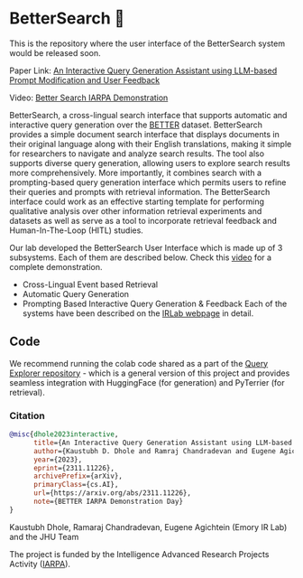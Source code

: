 # BetterSearch 🔎

This is the repository where the user interface of the BetterSearch system would be released soon.

Paper Link: [An Interactive Query Generation Assistant using LLM-based Prompt Modification and User Feedback](https://arxiv.org/abs/2311.11226)

Video: [Better Search IARPA Demonstration](https://www.youtube.com/watch?v=d1bN6vcQ4Lc)

BetterSearch, a cross-lingual search interface that supports automatic and interactive query generation over the [BETTER](https://www.iarpa.gov/research-programs/better) dataset. BetterSearch provides a simple document search interface that displays documents in their original language along with their English translations, making it simple for researchers to navigate and analyze search results. The tool also supports diverse query generation, allowing users to explore search results more comprehensively. More importantly, it combines search with a prompting-based query generation interface which permits users to refine their queries and prompts with retrieval information. The BetterSearch interface could work as an effective starting template for performing qualitative analysis over other information retrieval experiments and datasets as well as serve as a tool to incorporate retrieval feedback and Human-In-The-Loop (HITL) studies. 

Our lab developed the BetterSearch User Interface which is made up of 3 subsystems. Each of them are described below. Check this [video](https://youtu.be/d1bN6vcQ4Lc) for a complete demonstration.
- Cross-Lingual Event based Retrieval
- Automatic Query Generation
- Prompting Based Interactive Query Generation & Feedback
Each of the systems have been described on the [IRLab webpage](https://youtu.be/d1bN6vcQ4Lc) in detail.

## Code
We recommend running the colab code shared as a part of the [Query Explorer repository](https://github.com/emory-irlab/query-explorer/tree/main) - which is a general version of this project and provides seamless integration with HuggingFace (for generation) and PyTerrier (for retrieval).

### Citation

```bibtex
@misc{dhole2023interactive,
      title={An Interactive Query Generation Assistant using LLM-based Prompt Modification and User Feedback}, 
      author={Kaustubh D. Dhole and Ramraj Chandradevan and Eugene Agichtein},
      year={2023},
      eprint={2311.11226},
      archivePrefix={arXiv},
      primaryClass={cs.AI},
      url={https://arxiv.org/abs/2311.11226},
      note={BETTER IARPA Demonstration Day}
}
```
Kaustubh Dhole, Ramaraj Chandradevan, Eugene Agichtein (Emory IR Lab) and the JHU Team

The project is funded by the Intelligence Advanced Research Projects Activity ([IARPA](https://www.iarpa.gov/)).
